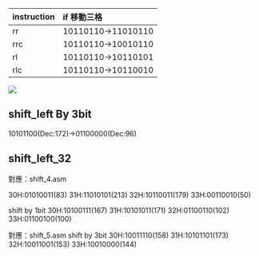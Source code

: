


| instruction | if 移動三格        |
|:----------- |:------------------ |
| rr          | 10110110->11010110 |
| rrc         | 10110110->10010110 |
| rl          | 10110110->10110101 |
| rlc         | 10110110->10110010 |


![](https://i.imgur.com/m4iEArk.png)

## shift_left By 3bit
10101100(Dec:172)->01100000(Dec:96)

## shift_left_32 
對應：shift_4.asm

30H:01010011(83)
31H:11010101(213)
32H:10110011(179)
33H:00110010(50)

shift by 1bit
30H:10100111(167)
31H:10101011(171)
32H:01100110(102)
33H:01100100(100)

對應：shift_5.asm
shift by 3bit
30H:10011110(158)
31H:10101101(173)
32H:10011001(153)
33H:10010000(144)
